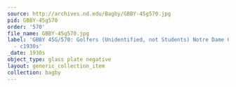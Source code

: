 ```yaml
---
source: http://archives.nd.edu/Bagby/GBBY-45g570.jpg
pid: GBBY-45g570
order: '570'
file_name: GBBY-45g570.jpg
label: 'GBBY 45G/570: Golfers (Unidentified, not Students) Notre Dame Golf Course
  - c1930s'
_date: 1930s
object_type: glass plate negative
layout: generic_collection_item
collection: bagby
---
```

